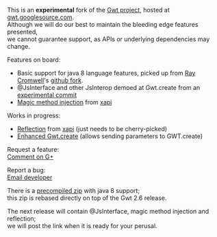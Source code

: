This is an **experimental** fork of the [Gwt project](gwtproject.org), hosted at [gwt.googlesource.com](https://gwt.googlesource.com/gwt/).  
Although we will do our best to maintain the bleeding edge features presented,  
we cannot guarantee support, as APIs or underlying dependencies may change.


Features on board:  
* Basic support for java 8 language features, picked up from [Ray Cromwell](plus.google.com/+RayCromwell)'s [github fork](https://github.com/cromwellian/gwt-sandbox/tree/java8).  
* @JsInterface and other JsInterop demoed at Gwt.create from an [experimental commit](https://gwt-review.googlesource.com/#/c/5567/)  
* [Magic method injection](https://github.com/WeTheInternet/xapi/tree/master/gwt/gwt-method-inject) from [xapi](https://github.com/WeTheInternet/xapi)

Works in progress:  
* [Reflection](https://github.com/WeTheInternet/xapi/tree/master/gwt/gwt-reflect) from [xapi](https://github.com/WeTheInternet/xapi) (just needs to be cherry-picked)
* [Enhanced Gwt.create](https://github.com/andrestesti/gwt-rebindingmethods) (allows sending parameters to GWT.create)

Request a feature:  
[Comment on G+](https://plus.google.com/+JamesNelsonX/posts/ZJo2r7wHu8e)

Report a bug:  
[Email developer](mailto:james@wetheinter.net)

There is a [precompiled zip](https://github.com/WeTheInternet/gwt-sandbox/releases/tag/java8) with java 8 support;  
this zip is rebased directly on top of the Gwt 2.6 release.

The next release will contain @JsInterface, magic method injection and reflection;  
we will post the link when it is ready for your perusal.



